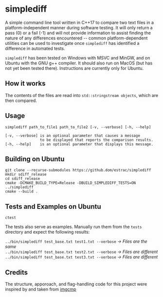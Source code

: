 # simplediff

A simple command line tool written in C++17 to compare two text files in a platform-independent manner during software testing. It will only return a pass (0) or a fail (-1) and will not provide information to assist finding the nature of any differences encountered -- common platform-dependent utilities can be used to investigate once `simplediff` has identified a difference in automated tests.

`simplediff` has been tested on Windows with MSVC and MinGW, and on Ubuntu with the GNU g++ compiler. It should also run on MacOS (but has not yet been tested there). Instructions are currently only for Ubuntu.


## How it works

The contents of the files are read into `std::stringstream objects`, which are then compared.


## Usage

    simplediff path_to_file1 path_to_file2 [-v, --verbose] [-h, --help]

    [-v, --verbose] is an optional parameter that causes a message
                    to be displayed that reports the comparison results.
    [-h, --help]    is an optional parameter that displays this message.


## Building on Ubuntu

    git clone --recurse-submodules https://github.dom/estrac/simplediff
    mkdir sdiff_release
    cd sdiff_release
    cmake -DCMAKE_BUILD_TYPE=Release -DBUILD_SIMPLEDIFF_TESTS=ON ../simplediff
    cmake --build .


## Tests and Examples on Ubuntu

    ctest

The tests also serve as examples. Manually run them from the `tests` directory and expect the following results:

   `../bin/simplediff test_base.txt test1.txt --verbose` *-> Files are the same*  
   `../bin/simplediff test_base.txt test2.txt --verbose` *-> Files are different*  
   `../bin/simplediff test_base.txt test3.txt --verbose` *-> Files are different*


## Credits

The structure, apporoach, and flag-handling code for this project were inspired by and taken from [imgcmp](https://github.com/yahiaetman/imgcmp)
